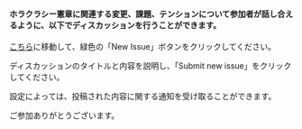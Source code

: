 #### ホラクラシー憲章に関連する変更、課題、テンションについて参加者が話し合えるように、以下でディスカッションを行うことができます。

<a href="https://github.com/holacracyone/Holacracy-Constitution/issues" target="_blank">こちら</a>に移動して、緑色の「New Issue」ボタンをクリックしてください。

ディスカッションのタイトルと内容を説明し、「Submit new issue」をクリックしてください。 

設定によっては、投稿された内容に関する通知を受け取ることができます。

ご参加ありがとうございます。
